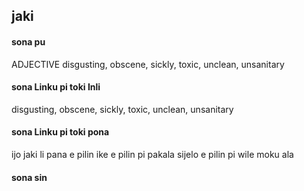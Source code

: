 ## jaki

#### sona pu

ADJECTIVE disgusting, obscene, sickly, toxic, unclean, unsanitary

#### sona Linku pi toki Inli

disgusting, obscene, sickly, toxic, unclean, unsanitary

#### sona Linku pi toki pona

ijo jaki li pana e pilin ike e pilin pi pakala sijelo e pilin pi wile moku ala

#### sona sin


